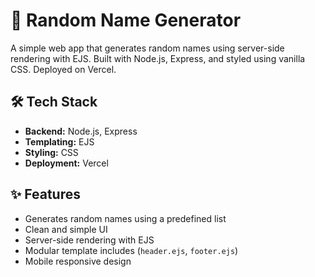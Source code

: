 # 🎲 Random Name Generator

A simple web app that generates random names using server-side rendering with EJS. Built with Node.js, Express, and styled using vanilla CSS. Deployed on Vercel.


## 🛠️ Tech Stack

- **Backend:** Node.js, Express
- **Templating:** EJS
- **Styling:** CSS
- **Deployment:** Vercel


## ✨ Features

- Generates random names using a predefined list
- Clean and simple UI
- Server-side rendering with EJS
- Modular template includes (`header.ejs`, `footer.ejs`)
- Mobile responsive design

